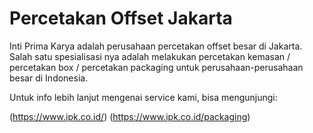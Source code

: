 # Percetakan Offset Jakarta
Inti Prima Karya adalah perusahaan percetakan offset besar di Jakarta. Salah satu spesialisasi nya adalah melakukan percetakan kemasan / percetakan box / percetakan packaging untuk perusahaan-perusahaan besar di Indonesia.

Untuk info lebih lanjut mengenai service kami, bisa mengunjungi:

(https://www.ipk.co.id/)
(https://www.ipk.co.id/packaging)
